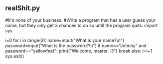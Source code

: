 ## realShit.py
#It's none of your business.
#Write a program that has a user guess your name, but they only get 3 chances to do so until the program quits.
import sys

i=0
for i in range(3):
    name=input("What is your name?\n")
    password=input("What is the password?\n")
    if name=="Johnny" and password=="yellowfeet":
       print("Welcome, master. :3")
       break
    else:
        i=i+1
sys.exit()

